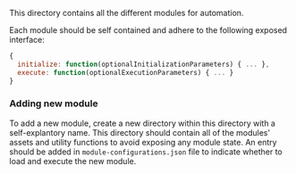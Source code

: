 This directory contains all the different modules for automation.

Each module should be self contained and adhere to the following exposed interface:
```javascript
{
  initialize: function(optionalInitializationParameters) { ... },
  execute: function(optionalExecutionParameters) { ... }
}
```

### Adding new module
To add a new module, create a new directory within this directory with a self-explantory name. This directory should contain all of the modules' assets and utility functions to avoid exposing any module state. An entry should be added in `module-configurations.json` file to indicate whether to load and execute the new module.
